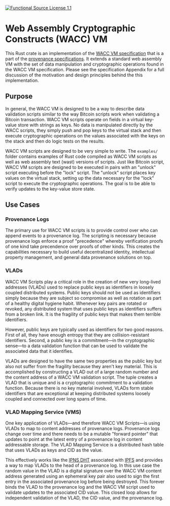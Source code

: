[![Functional Source License 1.1](https://img.shields.io/badge/License-Functional_Source_1.1-red)][FSL]

# Web Assembly Cryptographic Constructs (WACC) VM

This Rust crate is an implementation of the [WACC VM specification][SPEC] that
is a part of the [provenance specifications][PROVSPECS]. It extends a standard
web assembly VM with the set of data manipulation and cryptographic operations
found in the WACC VM specification. Please see the specification Appendix for a
full discussion of the motivation and design principles behind the this
implementation.

## Purpose

In general, the WACC VM is designed to be a way to describe data validation 
scripts similar to the way Bitcoin scripts work when validating a Bitcoin 
transaction. WACC VM scripts operate on fields in a virtual key-value store
with strings as keys. No data is manipulated directly by the WACC scripts, they 
simply push and pop keys to the virtual stack and then execute cryptographic 
operations on the values associated with the keys on the stack and then do 
logic tests on the results.

WACC VM scripts are designed to be very simple to write. The `examples/` folder
contains examples of Rust code compiled as WACC VM scripts as well as web 
assembly text (wast) versions of scripts. Just like Bitcoin script, WACC VM 
scripts are designed to be executed in pairs with an "unlock" script executing
before the "lock" script. The "unlock" script places key values on the virtual
stack, setting up the data necessary for the "lock" script to execute the 
cryptographic operations. The goal is to be able to verify updates to the 
key-value store state.

## Use Cases

### Provenance Logs

The primary use for WACC VM scripts is to provide control over who can append 
events to a provenance log. The scripting is necessary because provenance logs 
enforce a proof "precedence" whereby verification proofs of one kind take 
precendence over proofs of other kinds. This creates the capabilities necessary
to build useful decentralized identity, intellectual property management, and
general data provenance solutions on top.

### VLADs

WACC VM Scripts play a critical role in the creation of new very long-lived 
addresses (VLADs) used to replace public keys as identifiers in loosely coupled
distributed systems. Public keys should not be used as identifiers simply 
because they are subject so compromise as well as rotation as part of a healthy
digital hygiene habit. Whenever key pairs are rotated or revoked, any
distributed system that uses public keys as identifiers suffers from a broken
link. It is the fragility of public keys that makes them terrible identifiers.

However, public keys are typically used as identifiers for two good reasons. 
First of all, they have enough entropy that they are collision-resistant
identifiers. Second, a public key is a commitment—in the cryptographic sense—to
a data validation function that can be used to validate the associated data
that it identifies.

VLADs are designed to have the same two properties as the public key but also 
not suffer from the fragility because they aren't key material. This is
accomplished by constructing a VLAD out of a large random number and the 
content address of a WACC VM validation script. The tuple creates a VLAD that 
is unique and is a cryptographic commitment to a validation function. Because 
there is no key material involved, VLADs form stable identifiers that are
exceptional at keeping distributed systems loosely coupled and connected over
long spans of time.

### VLAD Mapping Service (VMS)

One key application of VLADs—and therefore WACC VM Scripts—is using VLADs to 
map to content addresses of provenance logs. Provenance logs change over time 
and there needs to be a mutable "forward pointer" that updates to point at the 
latest entry of a provenance log in content addressable storage. The VLAD 
Mapping Service is a distributed hash table that uses VLADs as keys and CID as
the value.

This effectively works like the [IPNS DHT][IPNS] associated with [IPFS][IPFS]
and provides a way to map VLADs to the head of a provenance log. In this use
case the random value in the VLAD is a digital signature over the WACC VM
content address generated using an ephemeral key pair also used to sign the
first entry in the associated provenance log before being destroyed. This
forever binds the VLAD to the provenance log and the WACC VM script used to
validate updates to the associated CID value. This closed loop allows for
independent validation of the VLAD, the CID value, and the provenance log.

[FSL]: https://github.com/cryptidtech/provenance-log/blob/main/LICENSE.md
[SPEC]: https://github.com/cryptidtech/provenance-specifications/blob/main/specifications/wacc.md 
[PROVSPECS]: https://github.com/cryptidtech/provenance-specifications/
[IPNS]: https://docs.ipfs.tech/concepts/ipns/
[IPFS]: https://docs.ipfs.tech/
